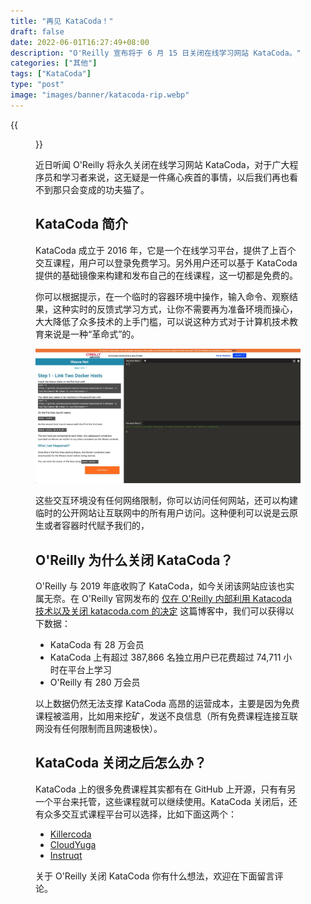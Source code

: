 ```yaml
---
title: "再见 KataCoda！"
draft: false
date: 2022-06-01T16:27:49+08:00
description: "O'Reilly 宣布将于 6 月 15 日关闭在线学习网站 KataCoda。"
categories: ["其他"]
tags: ["KataCoda"]
type: "post"
image: "images/banner/katacoda-rip.webp"
---
```


{{<figure src="katacoda-logo.webp" class="mx-auto text-center">}}

近日听闻 O'Reilly 将永久关闭在线学习网站 KataCoda，对于广大程序员和学习者来说，这无疑是一件痛心疾首的事情，以后我们再也看不到那只会变成的功夫猫了。

## KataCoda 简介

KataCoda 成立于 2016 年，它是一个在线学习平台，提供了上百个交互课程，用户可以登录免费学习。另外用户还可以基于 KataCoda 提供的基础镜像来构建和发布自己的在线课程，这一切都是免费的。

你可以根据提示，在一个临时的容器环境中操作，输入命令、观察结果，这种实时的反馈式学习方式，让你不需要再为准备环境而操心，大大降低了众多技术的上手门槛，可以说这种方式对于计算机技术教育来说是一种“革命式”的。

![KataCoda 网站界面](katacoda-ui.jpg)

这些交互环境没有任何网络限制，你可以访问任何网站，还可以构建临时的公开网站让互联网中的所有用户访问。这种便利可以说是云原生或者容器时代赋予我们的，

## O'Reilly 为什么关闭 KataCoda？

O'Reilly 与 2019 年底收购了 KataCoda，如今关闭该网站应该也实属无奈。在 O'Reilly 官网发布的 [仅在 O'Reilly 内部利用 Katacoda 技术以及关闭  katacoda.com 的决定](https://www.oreilly.com/online-learning/leveraging-katacoda-technology.html) 这篇博客中，我们可以获得以下数据：

- KataCoda 有 28 万会员
- KataCoda 上有超过 387,866 名独立用户已花费超过 74,711 小时在平台上学习
- O'Reilly 有 280 万会员

以上数据仍然无法支撑 KataCoda 高昂的运营成本，主要是因为免费课程被滥用，比如用来挖矿，发送不良信息（所有免费课程连接互联网没有任何限制而且网速极快）。

## KataCoda 关闭之后怎么办？

KataCoda 上的很多免费课程其实都有在 GitHub 上开源，只有有另一个平台来托管，这些课程就可以继续使用。KataCoda 关闭后，还有众多交互式课程平台可以选择，比如下面这两个：

- [Killercoda](https://killercoda.com/)
- [CloudYuga](https://cloudyuga.guru/)
- [Instruqt](https://instruqt.com/)

关于 O'Reilly 关闭 KataCoda 你有什么想法，欢迎在下面留言评论。
